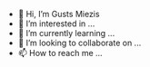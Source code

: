 - 👋 Hi, I’m Gusts Miezis
- 👀 I’m interested in ...
- 🌱 I’m currently learning ...
- 💞️ I’m looking to collaborate on ...
- 📫 How to reach me ...


